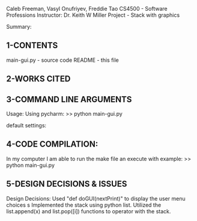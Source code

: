 Caleb Freeman, Vasyl Onufriyev, Freddie Tao
CS4500 - Software Professions
Instructor: Dr. Keith W Miller
Project - Stack with graphics 

Summary: 

1-CONTENTS
----------
main-gui.py     - source code
README          - this file

2-WORKS CITED
----------


3-COMMAND LINE ARGUMENTS
----------
Usage: Using pycharm:
    >> python main-gui.py

default settings:


4-CODE COMPILATION:
---------
In my computer I am able to run the make file an execute with 
example: >> python main-gui.py

5-DESIGN DECISIONS & ISSUES
---------
Design Decisions:
Used "def doGUI(nextPrint)" to display the user menu choices
s
Implemented the stack using python list. Utilized the list.append(x)
and list.pop([i]) functions to operator with the stack.